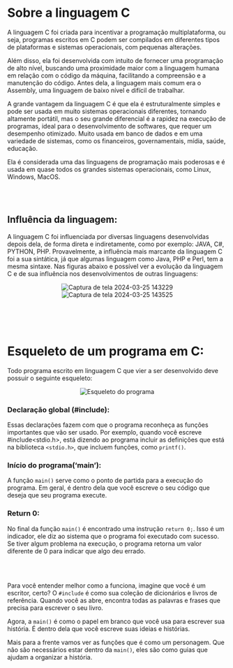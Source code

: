 # Sobre a linguagem C   

A linguagem C foi criada para incentivar a programação multiplataforma, ou seja, programas escritos em C podem ser compilados em diferentes tipos de plataformas e sistemas operacionais, com pequenas alterações. 

Além disso, ela foi desenvolvida com intuito de fornecer uma programação de alto nível, buscando uma proximidade maior com a linguagem humana em relação com o código da máquina, facilitando a compreensão e a manutenção do código. Antes dela, a linguagem mais comum era o Assembly, uma linguagem de baixo nível e difícil de trabalhar.  

A grande vantagem da linguagem C é que ela é estruturalmente simples e pode ser usada em muito sistemas operacionais diferentes, tornando altamente portátil, mas o seu grande diferencial é a rapidez na execução de programas, ideal para o desenvolvimento de softwares, que requer um desempenho otimizado. Muito usada em banco de dados e em uma variedade de sistemas, como os financeiros, governamentais, mídia, saúde, educação. 

Ela é considerada uma das linguagens de programação mais poderosas e é usada em quase todos os grandes sistemas operacionais, como Linux, Windows, MacOS. 

<br>
<br>

## Influência da linguagem:

A linguagem C foi influenciada por diversas linguagens desenvolvidas depois dela, de forma direta e indiretamente, como por exemplo: JAVA, C#, PYTHON, PHP. Provavelmente, a influência mais marcante da linguagem C foi a sua sintática, já que algumas linguagem como Java, PHP e Perl, tem a mesma sintaxe. Nas figuras abaixo e possível ver a evolução da linguagem C e de sua influência nos desenvolvimentos de outras linguagens: 

<div align="center"> 

  ![Captura de tela 2024-03-25 143229](https://github.com/pedro-CL/Desmistificar-a-linguagem-C/assets/82902852/94e91168-91d3-4851-b18a-5796994255e2)
  ![Captura de tela 2024-03-25 143525](https://github.com/pedro-CL/Desmistificar-a-linguagem-C/assets/82902852/df0f918f-058c-4bcc-982c-216d0d9cb53b)
  
</div>

<br>
<br>
<br>

# Esqueleto de um programa em C: 

Todo programa escrito em linguagem C que vier a ser desenvolvido deve possuir o seguinte esqueleto: 
<div align="center"> 
  
![Esqueleto do programa ](https://github.com/pedro-CL/Desmistificar-a-linguagem-C/assets/82902852/54a21c83-a920-4c60-9a8d-7b7c7da2dbb6)

</div>

### Declaração global (#include): 

Essas declarações fazem com que o programa reconheça as funções importantes que vão ser usado. Por exemplo, quando você escreve #include<stdio.h>, está dizendo ao programa incluir as definições que está na biblioteca `<stdio.h>`, que incluem funções, como `printf()`. 

### Início do programa(‘main’): 

A função `main()` serve como o ponto de partida para a execução do programa. Em geral, é dentro dela que você escreve o seu código que deseja que seu programa execute. 

### Return 0: 

No final da função `main()` é encontrado uma instrução `return 0;`. Isso é um indicador, ele diz ao sistema que o programa foi executado com sucesso. Se tiver algum problema na execução, o programa retorna um valor diferente de 0 para indicar que algo deu errado. 

<br>
<br>

Para você entender melhor como a funciona, imagine que você é um escritor, certo? O `#include` é como sua coleção de dicionários e livros de referência. Quando você as abre, encontra todas as palavras e frases que precisa para escrever o seu livro. 

Agora, a `main()` é como o papel em branco que você usa para escrever sua história. É dentro dela que você escreve suas ideias e histórias. 

Mais para a frente vamos ver as funções que é como um personagem. Que não são necessários estar dentro da `main()`, eles são como guias que ajudam a organizar a história. 











